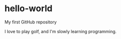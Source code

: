 # hello-world
My first GitHub repository

I love to play golf, and I'm slowly learning programming.
